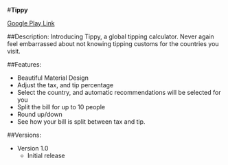 #**Tippy**

[Google Play Link](https://play.google.com/store/apps/details?id=com.shrimpwongton.tippy)

##Description:
Introducing Tippy, a global tipping calculator.
Never again feel embarrassed about not knowing tipping customs for the countries you visit.

##Features:
- Beautiful Material Design
- Adjust the tax, and tip percentage
- Select the country, and automatic recommendations will be selected for you
- Split the bill for up to 10 people
- Round up/down
- See how your bill is split between tax and tip.

##Versions:
- Version 1.0  
  - Initial release
